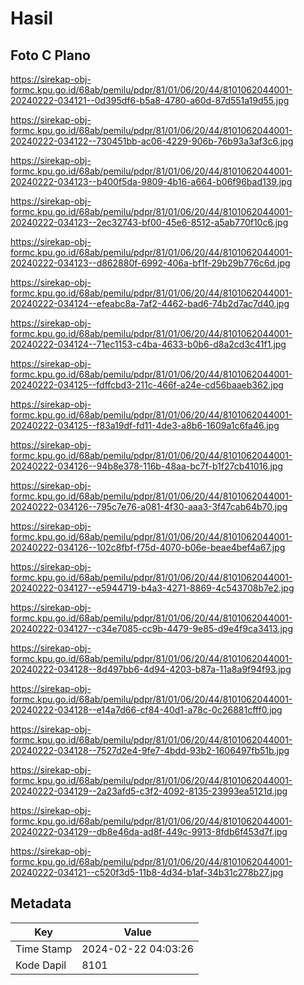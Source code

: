 # Hasil

## Foto C Plano

https://sirekap-obj-formc.kpu.go.id/68ab/pemilu/pdpr/81/01/06/20/44/8101062044001-20240222-034121--0d395df6-b5a8-4780-a60d-87d551a19d55.jpg

https://sirekap-obj-formc.kpu.go.id/68ab/pemilu/pdpr/81/01/06/20/44/8101062044001-20240222-034122--730451bb-ac06-4229-906b-76b93a3af3c6.jpg

https://sirekap-obj-formc.kpu.go.id/68ab/pemilu/pdpr/81/01/06/20/44/8101062044001-20240222-034123--b400f5da-9809-4b16-a664-b06f96bad139.jpg

https://sirekap-obj-formc.kpu.go.id/68ab/pemilu/pdpr/81/01/06/20/44/8101062044001-20240222-034123--2ec32743-bf00-45e6-8512-a5ab770f10c6.jpg

https://sirekap-obj-formc.kpu.go.id/68ab/pemilu/pdpr/81/01/06/20/44/8101062044001-20240222-034123--d862880f-6992-406a-bf1f-29b29b776c6d.jpg

https://sirekap-obj-formc.kpu.go.id/68ab/pemilu/pdpr/81/01/06/20/44/8101062044001-20240222-034124--efeabc8a-7af2-4462-bad6-74b2d7ac7d40.jpg

https://sirekap-obj-formc.kpu.go.id/68ab/pemilu/pdpr/81/01/06/20/44/8101062044001-20240222-034124--71ec1153-c4ba-4633-b0b6-d8a2cd3c41f1.jpg

https://sirekap-obj-formc.kpu.go.id/68ab/pemilu/pdpr/81/01/06/20/44/8101062044001-20240222-034125--fdffcbd3-211c-466f-a24e-cd56baaeb362.jpg

https://sirekap-obj-formc.kpu.go.id/68ab/pemilu/pdpr/81/01/06/20/44/8101062044001-20240222-034125--f83a19df-fd11-4de3-a8b6-1609a1c6fa46.jpg

https://sirekap-obj-formc.kpu.go.id/68ab/pemilu/pdpr/81/01/06/20/44/8101062044001-20240222-034126--94b8e378-116b-48aa-bc7f-b1f27cb41016.jpg

https://sirekap-obj-formc.kpu.go.id/68ab/pemilu/pdpr/81/01/06/20/44/8101062044001-20240222-034126--795c7e76-a081-4f30-aaa3-3f47cab64b70.jpg

https://sirekap-obj-formc.kpu.go.id/68ab/pemilu/pdpr/81/01/06/20/44/8101062044001-20240222-034126--102c8fbf-f75d-4070-b06e-beae4bef4a67.jpg

https://sirekap-obj-formc.kpu.go.id/68ab/pemilu/pdpr/81/01/06/20/44/8101062044001-20240222-034127--e5944719-b4a3-4271-8869-4c543708b7e2.jpg

https://sirekap-obj-formc.kpu.go.id/68ab/pemilu/pdpr/81/01/06/20/44/8101062044001-20240222-034127--c34e7085-cc9b-4479-9e85-d9e4f9ca3413.jpg

https://sirekap-obj-formc.kpu.go.id/68ab/pemilu/pdpr/81/01/06/20/44/8101062044001-20240222-034128--8d497bb6-4d94-4203-b87a-11a8a9f94f93.jpg

https://sirekap-obj-formc.kpu.go.id/68ab/pemilu/pdpr/81/01/06/20/44/8101062044001-20240222-034128--e14a7d66-cf84-40d1-a78c-0c26881cfff0.jpg

https://sirekap-obj-formc.kpu.go.id/68ab/pemilu/pdpr/81/01/06/20/44/8101062044001-20240222-034128--7527d2e4-9fe7-4bdd-93b2-1606497fb51b.jpg

https://sirekap-obj-formc.kpu.go.id/68ab/pemilu/pdpr/81/01/06/20/44/8101062044001-20240222-034129--2a23afd5-c3f2-4092-8135-23993ea5121d.jpg

https://sirekap-obj-formc.kpu.go.id/68ab/pemilu/pdpr/81/01/06/20/44/8101062044001-20240222-034129--db8e46da-ad8f-449c-9913-8fdb6f453d7f.jpg

https://sirekap-obj-formc.kpu.go.id/68ab/pemilu/pdpr/81/01/06/20/44/8101062044001-20240222-034121--c520f3d5-11b8-4d34-b1af-34b31c278b27.jpg


## Metadata

| Key        | Value               |
| ---------- | ------------------- |
| Time Stamp | 2024-02-22 04:03:26 |
| Kode Dapil | 8101                |



